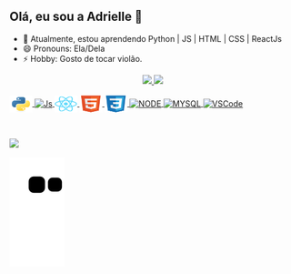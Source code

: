 ## Olá, eu sou a Adrielle 👋

- 🌱 Atualmente, estou aprendendo Python | JS | HTML | CSS | ReactJs
- 😄 Pronouns: Ela/Dela
- ⚡ Hobby: Gosto de tocar violão.

<div align="center">
  <a href="https://github.com/rafaballerini">
  <img height="180em" src="https://github-readme-stats.vercel.app/api?username=adrielleClemente&show_icons=true&theme=react&include_all_commits=true&count_private=true"/>
    
  <img height="180em" src="https://github-readme-stats.vercel.app/api/top-langs/?username=adrielleClemente&layout=compact&langs_count=7&theme=react"/>
</div>
 
  
<div style="display: inline_block"><br>
  <img align="center" alt="Python" height="30" width="40" src="https://raw.githubusercontent.com/devicons/devicon/master/icons/python/python-original.svg">
  <img align="center" alt="Js" height="30" width="40" src="https://cdn.jsdelivr.net/gh/devicons/devicon/icons/javascript/javascript-original.svg">
  <img align="center" alt="React" height="30" width="40" src="https://raw.githubusercontent.com/devicons/devicon/master/icons/react/react-original.svg">
  <img align="center" alt="HTML" height="30" width="40" src="https://raw.githubusercontent.com/devicons/devicon/master/icons/html5/html5-original.svg">
  <img align="center" alt="CSS" height="30" width="40" src="https://raw.githubusercontent.com/devicons/devicon/master/icons/css3/css3-original.svg">
  <img align="center" alt="NODE" height="30" width="40" src="https://cdn.jsdelivr.net/gh/devicons/devicon/icons/nodejs/nodejs-original.svg">
  <img align="center" alt="MYSQL" height="30" width="40" src="https://cdn.jsdelivr.net/gh/devicons/devicon/icons/mysql/mysql-original.svg">
  <img align="center" alt="VSCode" height="30" width="40" src="https://cdn.jsdelivr.net/gh/devicons/devicon/icons/vscode/vscode-original.svg" >
          
  </div><br>
  
  
  ##
 
<div> 
  <a href="https://www.linkedin.com/in/adrielleclemente/" target="_blank"><img src="https://img.shields.io/badge/-LinkedIn-%230077B5?style=for-the-badge&logo=linkedin&logoColor=white" target="_blank"></a> 
 
  ![Snake animation](https://github.com/adrielleClemente/adrielleClemente/blob/output/github-contribution-grid-snake.svg)
 
</div>
  
          

          
          
